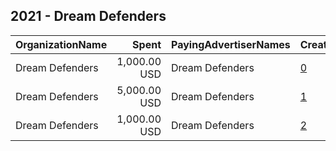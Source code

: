 ## 2021 - Dream Defenders 
|OrganizationName|Spent|PayingAdvertiserNames|CreativeUrls|Impressions|Genders|AgeBrackets|CountryCodes|BillingAddresses|CandidateBallotInformation|
|:---|---:|:---|:---|---:|:---|:---|:---|:---|:---|
|Dream Defenders|1,000.00 USD|Dream Defenders|[0](https://www.snap.com/political-ads/asset/cbc16b3a57da39189075edf7cb8404c1d986a9b1c839f64409cca7d031c8b885?mediaType=jpeg)|475,202|||united states|US|Stop HB1|
|Dream Defenders|5,000.00 USD|Dream Defenders|[1](https://www.snap.com/political-ads/asset/0c6e620afc5334f9776817865a8b19b8fe65250161814d683d5013777521830c?mediaType=mp4)|1,501,565||18+|united states|US|DCR|
|Dream Defenders|1,000.00 USD|Dream Defenders|[2](https://www.snap.com/political-ads/asset/dfd0d3211adaacd515c289d8203b891e969853f1b6edc9b433a71de87f26fb26?mediaType=jpeg)|553,578|||united states|US|Stop HB1|
